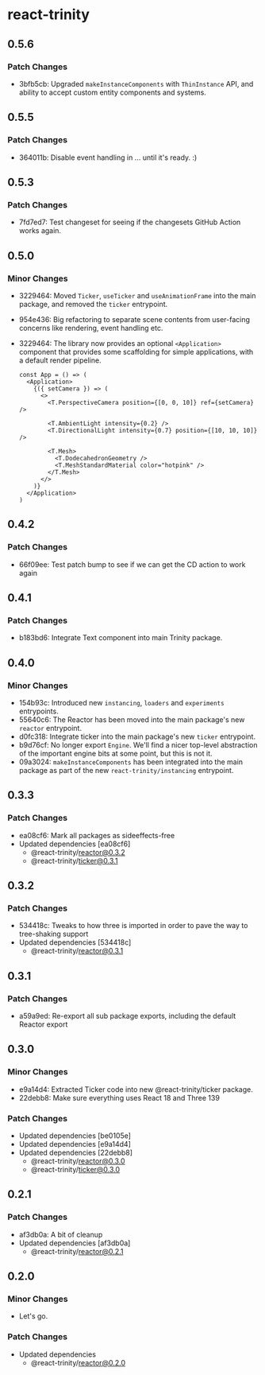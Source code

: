 # react-trinity

## 0.5.6

### Patch Changes

- 3bfb5cb: Upgraded `makeInstanceComponents` with `ThinInstance` API, and ability to accept custom entity components and systems.

## 0.5.5

### Patch Changes

- 364011b: Disable event handling in <Application>... until it's ready. :)

## 0.5.3

### Patch Changes

- 7fd7ed7: Test changeset for seeing if the changesets GitHub Action works again.

## 0.5.0

### Minor Changes

- 3229464: Moved `Ticker`, `useTicker` and `useAnimationFrame` into the main package, and removed the `ticker` entrypoint.
- 954e436: Big refactoring to separate scene contents from user-facing concerns like rendering, event handling etc.
- 3229464: The library now provides an optional `<Application>` component that provides some scaffolding for simple applications, with a default render pipeline.

  ```tsx
  const App = () => (
    <Application>
      {({ setCamera }) => (
        <>
          <T.PerspectiveCamera position={[0, 0, 10]} ref={setCamera} />

          <T.AmbientLight intensity={0.2} />
          <T.DirectionalLight intensity={0.7} position={[10, 10, 10]} />

          <T.Mesh>
            <T.DodecahedronGeometry />
            <T.MeshStandardMaterial color="hotpink" />
          </T.Mesh>
        </>
      )}
    </Application>
  )
  ```

## 0.4.2

### Patch Changes

- 66f09ee: Test patch bump to see if we can get the CD action to work again

## 0.4.1

### Patch Changes

- b183bd6: Integrate Text component into main Trinity package.

## 0.4.0

### Minor Changes

- 154b93c: Introduced new `instancing`, `loaders` and `experiments` entrypoints.
- 55640c6: The Reactor has been moved into the main package's new `reactor` entrypoint.
- d0fc318: Integrate ticker into the main package's new `ticker` entrypoint.
- b9d76cf: No longer export `Engine`. We'll find a nicer top-level abstraction of the important engine bits at some point, but this is not it.
- 09a3024: `makeInstanceComponents` has been integrated into the main package as part of the new `react-trinity/instancing` entrypoint.

## 0.3.3

### Patch Changes

- ea08cf6: Mark all packages as sideeffects-free
- Updated dependencies [ea08cf6]
  - @react-trinity/reactor@0.3.2
  - @react-trinity/ticker@0.3.1

## 0.3.2

### Patch Changes

- 534418c: Tweaks to how three is imported in order to pave the way to tree-shaking support
- Updated dependencies [534418c]
  - @react-trinity/reactor@0.3.1

## 0.3.1

### Patch Changes

- a59a9ed: Re-export all sub package exports, including the default Reactor export

## 0.3.0

### Minor Changes

- e9a14d4: Extracted Ticker code into new @react-trinity/ticker package.
- 22debb8: Make sure everything uses React 18 and Three 139

### Patch Changes

- Updated dependencies [be0105e]
- Updated dependencies [e9a14d4]
- Updated dependencies [22debb8]
  - @react-trinity/reactor@0.3.0
  - @react-trinity/ticker@0.3.0

## 0.2.1

### Patch Changes

- af3db0a: A bit of cleanup
- Updated dependencies [af3db0a]
  - @react-trinity/reactor@0.2.1

## 0.2.0

### Minor Changes

- Let's go.

### Patch Changes

- Updated dependencies
  - @react-trinity/reactor@0.2.0
